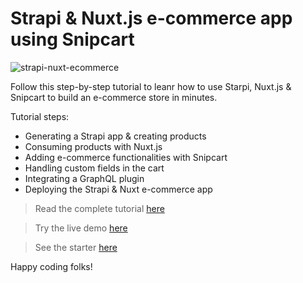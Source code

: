 # Strapi & Nuxt.js e-commerce app using Snipcart

![strapi-nuxt-ecommerce]()

Follow this step-by-step tutorial to leanr how to use Starpi, Nuxt.js & Snipcart to build an e-commerce store in minutes.

Tutorial steps:

- Generating a Strapi app & creating products
- Consuming products with Nuxt.js
- Adding e-commerce functionalities with Snipcart
- Handling custom fields in the cart
- Integrating a GraphQL plugin
- Deploying the Strapi & Nuxt e-commerce app

> Read the complete tutorial [here](https://snipcart.com/blog/)

> Try the live demo [here](https://strapi-nuxtjs-snipcart.netlify.app/)

> See the starter [here](https://strapi.io/blog/strapi-starter-nuxt-js-e-commerce)

Happy coding folks!
